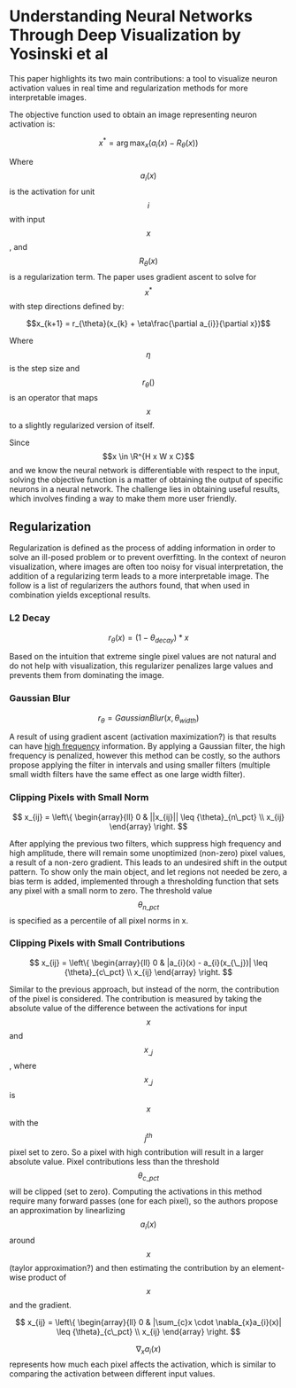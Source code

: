 # Understanding Neural Networks Through Deep Visualization by Yosinski et al

This paper highlights its two main contributions: a tool to visualize neuron activation values in real time and regularization methods for more interpretable images.

The objective function used to obtain an image representing neuron activation is:

$$x^{*} = \arg\max_x (a_{i}(x) - R_{\theta}(x))$$

Where $$a_{i}(x)$$ is the activation for unit $$i$$ with input $$x$$, and $$R_{\theta}(x)$$ is a regularization term. The paper uses gradient ascent to solve for $$x^*$$ with step directions defined by:

$$x_{k+1} = r_{\theta}(x_{k} + \eta\frac{\partial a_{i}}{\partial x})$$

Where $$\eta$$ is the step size and $$r_{\theta}()$$ is an operator that maps $$x$$ to a slightly regularized version of itself.

Since $$x \in \R^{H x W x C}$$ and we know the neural network is differentiable with respect to the input, solving the objective function is a matter of obtaining the output of specific neurons in a neural network. The challenge lies in obtaining useful results, which involves finding a way to make them more user friendly.

## Regularization

Regularization is defined as the process of adding information in order to solve an ill-posed problem or to prevent overfitting. In the context of neuron visualization, where images are often too noisy for visual interpretation, the addition of a regularizing term leads to a more interpretable image. The follow is a list of regularizers the authors found, that when used in combination yields exceptional results.

### L2 Decay

$$r_{\theta}(x) = (1 - {\theta}_{decay})*x$$

Based on the intuition that extreme single pixel values are not natural and do not help with visualization, this regularizer penalizes large values and prevents them from dominating the image.

### Gaussian Blur

$$r_{\theta} = GaussianBlur(x, {\theta}_{width})$$

A result of using gradient ascent (activation maximization?) is that results can have [high frequency](/topics/computer_vision.md) information. By applying a Gaussian filter, the high frequency is penalized, however this method can be costly, so the authors propose applying the filter in intervals and using smaller filters (multiple small width filters have the same effect as one large width filter).

### Clipping Pixels with Small Norm

$$
x_{ij} = \left\{
        \begin{array}{ll}
            0 & ||x_{ij}|| \leq {\theta}_{n\_pct} \\
            x_{ij}
        \end{array}
    \right.
$$

After applying the previous two filters, which suppress high frequency and high amplitude, there will remain some unoptimized (non-zero) pixel values, a result of a non-zero gradient. This leads to an undesired shift in the output pattern. To show only the main object, and let regions not needed be zero, a bias term is added, implemented through a thresholding function that sets any pixel with a small norm to zero. The threshold value $${\theta}_{n\_pct}$$ is specified as a percentile of all pixel norms in x.

### Clipping Pixels with Small Contributions

$$
x_{ij} = \left\{
        \begin{array}{ll}
            0 & |a_{i}(x) - a_{i}(x_{\_j})| \leq {\theta}_{c\_pct} \\
            x_{ij}
        \end{array}
    \right.
$$

Similar to the previous approach, but instead of the norm, the contribution of the pixel is considered. The contribution is measured by taking the absolute value of the difference between the activations for input $$x$$ and $$x_{\_j}$$, where $$x_{\_j}$$ is $$x$$ with the $$j^{th}$$ pixel set to zero. So a pixel with high contribution will result in a larger absolute value. Pixel contributions less than the threshold $${\theta}_{c\_pct}$$ will be clipped (set to zero). Computing the activations in this method require many forward passes (one for each pixel), so the authors propose an approximation by linearlizing $$a_{i}(x)$$ around $$x$$ (taylor approximation?) and then estimating the contribution by an element-wise product of $$x$$ and the gradient.

$$
x_{ij} = \left\{
        \begin{array}{ll}
            0 & |\sum_{c}x \cdot \nabla_{x}a_{i}(x)| \leq {\theta}_{c\_pct} \\
            x_{ij}
        \end{array}
    \right.
$$

$$\nabla_{x}a_{i}(x)$$ represents how much each pixel affects the activation, which is similar to comparing the activation between different input values.
